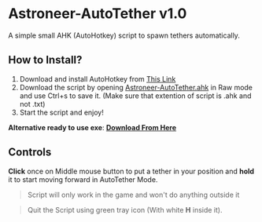 # Astroneer-AutoTether v1.0
A simple small AHK (AutoHotkey) script to spawn tethers automatically.

## How to Install?

 1. Download and install AutoHotkey from [This Link](autohotkey.com)
 2. Download the script by opening [Astroneer-AutoTether.ahk](https://github.com/Rayan-Refoua/Astroneer-AutoTether/blob/master/Astroneer-AutoTether.ahk "Astroneer-AutoTether.ahk") in Raw mode and use Ctrl+s to save it. (Make sure that extention of script is .ahk and not .txt)
 3. Start the script and enjoy!

**Alternative ready to use exe**: **[Download From Here](https://github.com/Rayan-Refoua/Astroneer-AutoTether/releases)**

## Controls
**Click** once on Middle mouse button to put a tether in your position and **hold** it to start moving forward in AutoTether Mode.


> Script will only work in the game and won't do anything outside it

> Quit the Script using green tray icon (With white **H** inside it).
